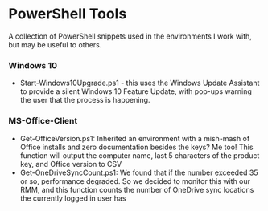 # PowerShell Tools
A collection of PowerShell snippets used in the environments I work with, but may be useful to others.
### Windows 10
- Start-Windows10Upgrade.ps1 - this uses the Windows Update Assistant to provide a silent Windows 10 Feature Update, with pop-ups warning the user that the process is happening.
### MS-Office-Client
- Get-OfficeVersion.ps1: Inherited an environment with a mish-mash of Office installs and zero documentation besides the keys? Me too! This function will output the computer name, last 5 characters of the product key, and Office version to CSV
- Get-OneDriveSyncCount.ps1: We found that if the number exceeded 35 or so, performance degraded. So we decided to monitor this with our RMM, and this function counts the number of OneDrive sync locations the currently logged in user has